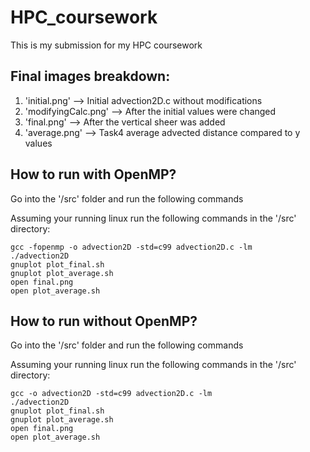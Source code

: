 # HPC_coursework
This is my submission for my HPC coursework

## Final images breakdown:
1. 'initial.png' --> Initial advection2D.c without modifications
2. 'modifyingCalc.png' --> After the initial values were changed 
3. 'final.png' --> After the vertical sheer was added
4. 'average.png' --> Task4 average advected distance compared to y values

## How to run with OpenMP?
Go into the '/src' folder and run the following commands

Assuming your running linux run the following commands in the '/src' directory:

```
gcc -fopenmp -o advection2D -std=c99 advection2D.c -lm
./advection2D
gnuplot plot_final.sh
gnuplot plot_average.sh
open final.png
open plot_average.sh
```

## How to run without OpenMP?
Go into the '/src' folder and run the following commands

Assuming your running linux run the following commands in the '/src' directory:

```
gcc -o advection2D -std=c99 advection2D.c -lm
./advection2D
gnuplot plot_final.sh
gnuplot plot_average.sh
open final.png
open plot_average.sh
```
